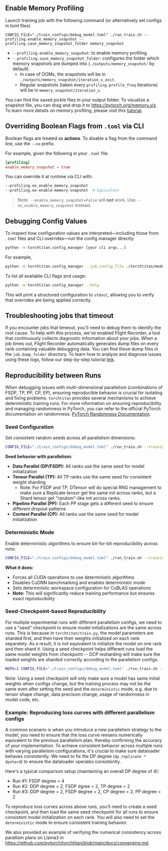## Enable Memory Profiling

Launch training job with the following command (or alternatively set configs in toml files)
```
CONFIG_FILE="./train_configs/debug_model.toml" ./run_train.sh --profiling.enable_memory_snapshot --profiling.save_memory_snapshot_folder memory_snapshot
```
* `--profiling.enable_memory_snapshot`: to enable memory profiling
* `--profiling.save_memory_snapshot_folder`: configures the folder which memory snapshots are dumped into (`./outputs/memory_snapshot/` by default)
	+ In case of OOMs, the snapshots will be in `./outputs/memory_snapshot/iteration_x_exit`.
	+ Regular snapshots (taken every `profiling.profile_freq` iterations) will be in `memory_snapshot/iteration_x`.

You can find the saved pickle files in your output folder.
To visualize a snapshot file, you can drag and drop it to <https://pytorch.org/memory_viz>. To learn more details on memory profiling, please visit this [tutorial](https://pytorch.org/blog/understanding-gpu-memory-1/).

## Overriding Boolean Flags from `.toml` via CLI

Boolean flags are treated as **actions**. To disable a flag from the command line, use the `--no` prefix.

For example, given the following in your `.toml` file:

```toml
[profiling]
enable_memory_snapshot = true

```
You can override it at runtime via CLI with:

```bash
--profiling.no_enable_memory_snapshot
--profiling.no-enable-memory-snapshot  # Equivalent
```

> Note: `--enable_memory_snapshot=False` will **not** work. Use `--no_enable_memory_snapshot` instead.

## Debugging Config Values

To inspect how configuration values are interpreted—including those from `.toml` files and CLI overrides—run the config manager directly:

```bash
python -m torchtitan.config_manager [your cli args...]
```

For example,

```bash
python -m torchtitan.config_manager --job.config_file ./torchtitan/models/llama3/train_configs/llama3_8b.toml --profiling.enable_memory_snapshot
```

To list all available CLI flags and usage:

```bash
python -m torchtitan.config_manager --help
```

This will print a structured configuration to `stdout`, allowing you to verify that overrides are being applied correctly.

## Troubleshooting jobs that timeout

If you encounter jobs that timeout, you'll need to debug them to identify the root cause. To help with this process, we've enabled Flight Recorder, a tool that continuously collects diagnostic information about your jobs.
When a job times out, Flight Recorder automatically generates dump files on every rank containing valuable debugging data. You can find these dump files in the `job.dump_folder` directory.
To learn how to analyze and diagnose issues using these logs, follow our step-by-step tutorial [link](https://pytorch.org/tutorials/prototype/flight_recorder_tutorial.html).



## Reproducibility between Runs

When debugging issues with multi-dimensional parallelism (combinations of FSDP, TP, PP, CP, EP), ensuring reproducible behavior is crucial for isolating and fixing problems. `torchtitan` provides several mechanisms to achieve deterministic training runs. For more information on ensuring reproducibility and managing randomness in PyTorch, you can refer to the official PyTorch documentation on randomness: [PyTorch Randomness Documentation](https://docs.pytorch.org/docs/stable/notes/randomness.html).

### Seed Configuration
Set consistent random seeds across all parallelism dimensions:

```bash
CONFIG_FILE="./train_configs/debug_model.toml" ./run_train.sh --training.seed 42
```

**Seed behavior with parallelism:**
- **Data Parallel (DP/FSDP):** All ranks use the same seed for model initialization
- **Tensor Parallel (TP):** All TP ranks use the same seed for consistent weight sharding
    - Note: For FSDP and TP, DTensor will do special RNG management to make sure a Replicate tensor get the same init across ranks, but a Shard tensor get "random"-like init across ranks.
- **Pipeline Parallel (PP):** Each PP stage gets a different seed to ensure different dropout patterns
- **Context Parallel (CP):** All ranks use the same seed for model initialization


### Deterministic Mode

Enable deterministic algorithms to ensure bit-for-bit reproducibility across runs:

```bash
CONFIG_FILE="./train_configs/debug_model.toml" ./run_train.sh --training.deterministic
```

**What it does:**
- Forces all CUDA operations to use deterministic algorithms
- Disables CuDNN benchmarking and enables deterministic mode
- Sets deterministic workspace configuration for CuBLAS operations
- **Note:** This will significantly reduce training performance but ensures exact reproducibility


### Seed-Checkpoint-based Reproducibility

For multiple experimental runs with different parallelism configs, we need to use a "seed" checkpoint to ensure model initializations are the same across runs. This is because in `torchtitan/train.py`, the model parameters are sharded first, and then have their weights initialized on each rank separately. As a result, it is not equivalent to initialize the model on one rank and then shard it. Using a seed checkpoint helps different runs load the same model weights from checkpoint -- DCP resharding will make sure the loaded weights are sharded correctly according to the parallelism configs.


```bash
NGPU=1 CONFIG_FILE="./train_configs/debug_model.toml" ./run_train.sh --checkpoint.enable_checkpoint --checkpoint.create_seed_checkpoint --parallelism.data_parallel_replicate_degree 1 --parallelism.data_parallel_shard_degree 1 --parallelism.tensor_parallel_degree 1 --parallelism.pipeline_parallel_degree 1 --parallelism.context_parallel_degree 1
```

Note: Using a seed checkpoint will only make sure a model has same initial weights when configs change, but the training process may not be the same even after setting the seed and the `deterministic` mode, e.g. due to tensor shape change, data precision change, usage of randomness in model code, etc.

### Example: Reproducing loss curves with different parallelism configs

A common scenario is when you introduce a new parallelism strategy to the model, you need to ensure that the loss curve remains numerically equivalent to the previous parallelism plan, thereby confirming the accuracy of your implementation. To achieve consistent behavior across multiple runs with varying parallelism configurations, it's crucial to make sure dataloader behaves consistently. We need to fix the DP degree (`dp_replicate * dpshard`) to ensure the dataloader operates consistently.

Here's a typical comparison setup (maintaining an overall DP degree of 4):
- Run #1: FSDP degree = 4
- Run #2: DDP degree = 2, FSDP dgree = 2, TP degree = 2
- Run #3: DDP degree = 2, FSDP degree = 2, CP degree = 2, PP degree = 2

To reproduce loss curves across above runs, you'll need to create a seed checkpoint, and then load the same seed checkpoint for all runs to ensure consistent model initialization on each rank. You will also need to set the `deterministic` mode to ensure consistent training behavior.

We also provided an example of verifying the numerical consistency across parallism plans on Llama3 in https://github.com/pytorch/torchtitan/blob/main/docs/converging.md.
